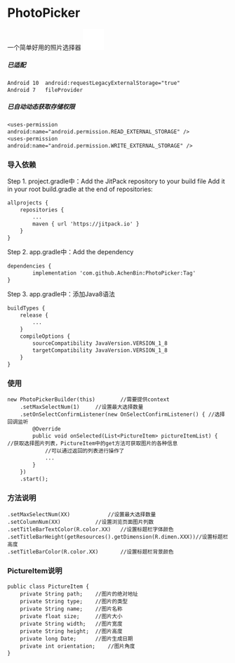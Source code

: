 # PhotoPicker
一个简单好用的照片选择器
![image](https://github.com/AchenBin/PhotoPicker/blob/master/photopickerlibrary/src/main/res/mipmap-hdpi/round_checked.png)


##### 已适配
	Android 10  android:requestLegacyExternalStorage="true"
	Android 7   fileProvider
##### 已自动动态获取存储权限
	<uses-permission android:name="android.permission.READ_EXTERNAL_STORAGE" />
	<uses-permission android:name="android.permission.WRITE_EXTERNAL_STORAGE" />


### 导入依赖

Step 1. project.gradle中：Add the JitPack repository to your build file
Add it in your root build.gradle at the end of repositories:

	allprojects {
		repositories {
			...
			maven { url 'https://jitpack.io' }
		}
	}
Step 2. app.gradle中：Add the dependency

	dependencies {
	        implementation 'com.github.AchenBin:PhotoPicker:Tag'
	}

Step 3. app.gradle中：添加Java8语法

	buildTypes {
		release {
		 	...
		}
		compileOptions {
		    sourceCompatibility JavaVersion.VERSION_1_8
		    targetCompatibility JavaVersion.VERSION_1_8
		}
	}

### 使用
	new PhotoPickerBuilder(this)		//需要提供context
		.setMaxSelectNum(1)		//设置最大选择数量
		.setOnSelectConfirmListener(new OnSelectConfirmListener() {	//选择回调监听
			@Override
			public void onSelected(List<PictureItem> pictureItemList) {		//获取选择图片列表，PictureItem中的get方法可获取图片的各种信息
				//可以通过返回的列表进行操作了
				...
			}
		})
		.start();
			
### 方法说明
	.setMaxSelectNum(XX)		 	//设置最大选择数量
	.setColumnNum(XX)		 	//设置浏览页面图片列数
	.setTitleBarTextColor(R.color.XX)	//设置标题栏字体颜色
	.setTitleBarHeight(getResources().getDimension(R.dimen.XXX))//设置标题栏高度
	.setTitleBarColor(R.color.XX)		//设置标题栏背景颜色

### PictureItem说明
	public class PictureItem {
	    private String path;    //图片的绝对地址
	    private String type;    //图片的类型
	    private String name;    //图片名称
	    private float size;     //图片大小
	    private String width;   //图片宽度
	    private String height;  //图片高度
	    private long Date;      //图片生成日期
	    private int orientation;    //图片角度
	}
